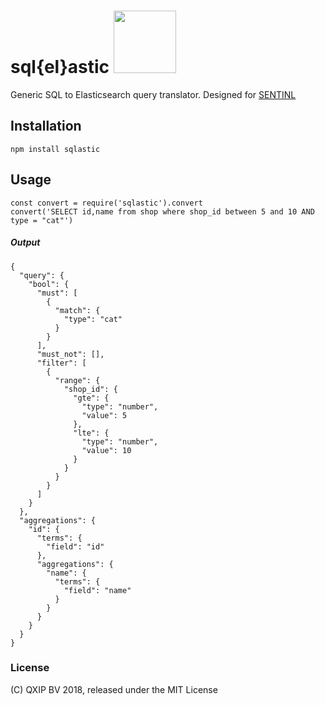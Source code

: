 # sql{el}astic <img src="https://user-images.githubusercontent.com/1423657/38137158-590eefbc-3423-11e8-96dd-487022b5618c.gif" width=100 />

Generic SQL to Elasticsearch query translator. Designed for [SENTINL](https://github.com/sirensolutions/sentinl)

## Installation
```
npm install sqlastic
```
## Usage
```
const convert = require('sqlastic').convert
convert('SELECT id,name from shop where shop_id between 5 and 10 AND type = "cat"')
```
##### Output
```
{
  "query": {
    "bool": {
      "must": [
        {
          "match": {
            "type": "cat"
          }
        }
      ],
      "must_not": [],
      "filter": [
        {
          "range": {
            "shop_id": {
              "gte": {
                "type": "number",
                "value": 5
              },
              "lte": {
                "type": "number",
                "value": 10
              }
            }
          }
        }
      ]
    }
  },
  "aggregations": {
    "id": {
      "terms": {
        "field": "id"
      },
      "aggregations": {
        "name": {
          "terms": {
            "field": "name"
          }
        }
      }
    }
  }
}

```

### License
(C) QXIP BV 2018, released under the MIT License
